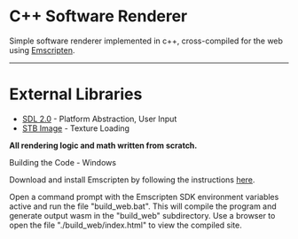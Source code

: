 C++ Software Renderer
=======================================
Simple software renderer implemented in c++, cross-compiled for the web using [Emscripten](https://emscripten.org/).
_________________________________________
# External Libraries

* [SDL 2.0](https://www.libsdl.org/download-2.0.php) - Platform Abstraction, User Input
* [STB Image](https://github.com/nothings/stb/blob/master/stb_image.h) - Texture Loading

**All rendering logic and math written from scratch.**

Building the Code - Windows

Download and install Emscripten by following the instructions [here](https://emscripten.org/docs/getting_started/downloads.html).

Open a command prompt with the Emscripten SDK environment variables active and run the file "build_web.bat". This will compile the program and generate output wasm in the "build_web" subdirectory. Use a browser to open the file "./build_web/index.html" to view the compiled site.
